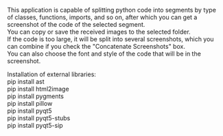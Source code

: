 This application is capable of splitting python code into segments by type of classes, functions, imports, and so on, after which you can get a screenshot of the code of the selected segment.  
You can copy or save the received images to the selected folder.  
If the code is too large, it will be split into several screenshots, which you can combine if you check the "Concatenate Screenshots" box.  
You can also choose the font and style of the code that will be in the screenshot.  
  
Installation of external libraries:  
pip install ast  
pip install html2image  
pip install pygments  
pip install pillow  
pip install pyqt5  
pip install pyqt5-stubs  
pip install pyqt5-sip
